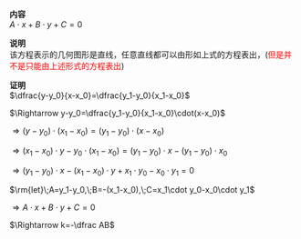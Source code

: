 **内容**  
$A\cdot x+B\cdot  y+C=0$  

**说明**  
该方程表示的几何图形是直线，任意直线都可以由形如上式的方程表出，(<font color=red>但是并不是只能由上述形式的方程表出</font>)  
  
**证明**  
$\dfrac{y-y_0}{x-x_0}=\dfrac{y_1-y_0}{x_1-x_0}$  
  
$\Rightarrow y-y_0=\dfrac{y_1-y_0}{x_1-x_0}\cdot(x-x_0)$  
  
$\Rightarrow (y-y_0)\cdot(x_1-x_0)=(y_1-y_0)\cdot(x-x_0)$  
  
$\Rightarrow(x_1-x_0)\cdot y-y_0\cdot(x_1-x_0)=(y_1-y_0)\cdot x-(y_1-y_0)\cdot x_0$  
  
$\Rightarrow(y_1-y_0)\cdot x-(x_1-x_0)\cdot y+x_1\cdot y_0-x_0\cdot y_1=0$  
  
$\rm{let}\;A=y_1-y_0,\;B=-(x_1-x_0),\;C=x_1\cdot y_0-x_0\cdot y_1$  
  
$\Rightarrow A\cdot x+B\cdot  y+C=0$  
  
$\Rightarrow k=-\dfrac AB$  
